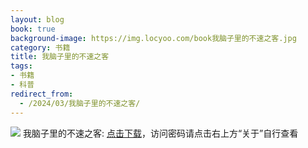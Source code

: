 ```yaml
---
layout: blog
book: true
background-image: https://img.locyoo.com/book我脑子里的不速之客.jpg
category: 书籍
title: 我脑子里的不速之客
tags:
- 书籍
- 科普
redirect_from:
  - /2024/03/我脑子里的不速之客/
---
```

![](https://img.locyoo.com/book我脑子里的不速之客.jpg)
我脑子里的不速之客: <a name = "ref1" href="https://url18.ctfile.com/f/50983618-1323443611-d08a2f?p=3619">点击下载</a>，访问密码请点击右上方“关于”自行查看